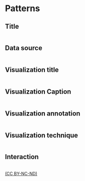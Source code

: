 # Patterns

## Title
<table id="ttl" class="designpatterns">
</table>


## Data source
<table id="dataSource" class="designpatterns">
</table>


## Visualization title
<table id="visTitle" class="designpatterns">
</table>


## Visualization Caption
<table id="visCaption" class="designpatterns">
</table>


## Visualization annotation
<table id="visAnnotation" class="designpatterns">
</table>

## Visualization technique
<table id="visTech" class="designpatterns">
</table>

## Interaction
<table id="interaction" class="designpatterns">
</table>

[(CC BY-NC-ND)](https://creativecommons.org/licenses/by-nc-nd/4.0/)

